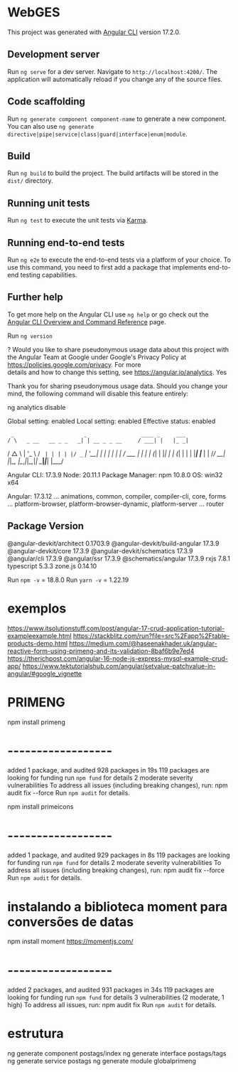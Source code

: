 # WebGES

This project was generated with [Angular CLI](https://github.com/angular/angular-cli) version 17.2.0.

## Development server
Run `ng serve` for a dev server. Navigate to `http://localhost:4200/`. The application will automatically reload if you change any of the source files.
## Code scaffolding
Run `ng generate component component-name` to generate a new component. You can also use `ng generate directive|pipe|service|class|guard|interface|enum|module`.
## Build
Run `ng build` to build the project. The build artifacts will be stored in the `dist/` directory.
## Running unit tests
Run `ng test` to execute the unit tests via [Karma](https://karma-runner.github.io).
## Running end-to-end tests
Run `ng e2e` to execute the end-to-end tests via a platform of your choice. To use this command, you need to first add a package that implements end-to-end testing capabilities.
## Further help
To get more help on the Angular CLI use `ng help` or go check out the [Angular CLI Overview and Command Reference](https://angular.io/cli) page.



Run `ng version`

? Would you like to share pseudonymous usage data about this project with the Angular Team
at Google under Google's Privacy Policy at https://policies.google.com/privacy. For more  
details and how to change this setting, see https://angular.io/analytics. Yes

Thank you for sharing pseudonymous usage data. Should you change your mind, the following 
command will disable this feature entirely:

ng analytics disable

Global setting: enabled
Local setting: enabled
Effective status: enabled

     _                      _                 ____ _     ___
    / \   _ __   __ _ _   _| | __ _ _ __     / ___| |   |_ _|
   / △ \ | '_ \ / _` | | | | |/ _` | '__|   | |   | |    | |
  / ___ \| | | | (_| | |_| | | (_| | |      | |___| |___ | |
 /_/   \_\_| |_|\__, |\__,_|_|\__,_|_|       \____|_____|___|
                |___/
    

Angular CLI: 17.3.9
Node: 20.11.1
Package Manager: npm 10.8.0
OS: win32 x64

Angular: 17.3.12
... animations, common, compiler, compiler-cli, core, forms
... platform-browser, platform-browser-dynamic, platform-server
... router

Package                         Version
---------------------------------------------------------
@angular-devkit/architect       0.1703.9
@angular-devkit/build-angular   17.3.9
@angular-devkit/core            17.3.9
@angular-devkit/schematics      17.3.9
@angular/cli                    17.3.9
@angular/ssr                    17.3.9
@schematics/angular             17.3.9
rxjs                            7.8.1
typescript                      5.3.3
zone.js                         0.14.10

Run `npm -v` = 18.8.0
Run `yarn -v` = 1.22.19 



# exemplos
https://www.itsolutionstuff.com/post/angular-17-crud-application-tutorial-exampleexample.html
https://stackblitz.com/run?file=src%2Fapp%2Ftable-products-demo.html
https://medium.com/@haseenakhader.uk/angular-reactive-form-using-primeng-and-its-validation-8baf6b9e7ed4
https://therichpost.com/angular-16-node-js-express-mysql-example-crud-app/
https://www.tektutorialshub.com/angular/setvalue-patchvalue-in-angular/#google_vignette

# PRIMENG 
npm install primeng
# ------------------
added 1 package, and audited 928 packages in 19s
119 packages are looking for funding
  run `npm fund` for details
2 moderate severity vulnerabilities
To address all issues (including breaking changes), run:
  npm audit fix --force
Run `npm audit` for details.

npm install primeicons
# ------------------
added 1 package, and audited 929 packages in 8s
119 packages are looking for funding
  run `npm fund` for details
2 moderate severity vulnerabilities
To address all issues (including breaking changes), run:
  npm audit fix --force
Run `npm audit` for details.

# instalando a biblioteca moment para conversões de datas 
npm install moment
https://momentjs.com/
# ------------------
added 2 packages, and audited 931 packages in 34s
119 packages are looking for funding
  run `npm fund` for details
3 vulnerabilities (2 moderate, 1 high)
To address all issues, run:
  npm audit fix
Run `npm audit` for details.



# estrutura
ng generate component postags/index
ng generate interface postags/tags
ng generate service postags
ng generate module globalprimeng



